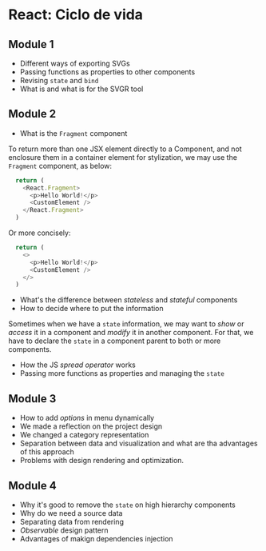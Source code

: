 # React: Ciclo de vida

## Module 1

* Different ways of exporting SVGs
* Passing functions as properties to other components
* Revising `state` and `bind`
* What is and what is for the SVGR tool

## Module 2

* What is the `Fragment` component

To return more than one JSX element directly to a Component, and not enclosure them in a container element for stylization, we may use the `Fragment` component, as below:

```js
  return (
    <React.Fragment>
      <p>Hello World!</p>
      <CustomElement />
    </React.Fragment>
  )
```

Or more concisely:

```js
  return (
    <>
      <p>Hello World!</p>
      <CustomElement />
    </>
  )
```

* What's the difference between *stateless* and *stateful* components
* How to decide where to put the information

Sometimes when we have a `state` information, we may want to *show* or *access* it in a component and *modify* it in another component. For that, we have to declare the `state` in a component parent to both or more components.

* How the JS *spread operator* works
* Passing more functions as properties and managing the `state`

## Module 3

* How to add *options* in menu dynamically
* We made a reflection on the project design
* We changed a category representation
* Separation between data and visualization and what are tha advantages of this approach
* Problems with design rendering and optimization.

## Module 4

* Why it's good to remove the `state` on high hierarchy components
* Why do we need a source data
* Separating data from rendering
* *Observable* design pattern
* Advantages of makign dependencies injection